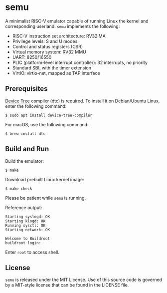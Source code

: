 # semu

A minimalist RISC-V emulator capable of running Linux the kernel and corresponding userland.
`semu` implements the following:
- RISC-V instruction set architecture: RV32IMA
- Privilege levels: S and U modes
- Control and status registers (CSR)
- Virtual memory system: RV32 MMU
- UART: 8250/16550
- PLIC (platform-level interrupt controller): 32 interrupts, no priority
- Standard SBI, with the timer extension
- VirtIO: virtio-net, mapped as TAP interface

## Prerequisites

[Device Tree](https://www.kernel.org/doc/html/latest/devicetree/) compiler (dtc) is required.
To install it on Debian/Ubuntu Linux, enter the following command:
```shell
$ sudo apt install device-tree-compiler
```

For macOS, use the following command:
```shell
$ brew install dtc
```

## Build and Run

Build the emulator:
```shell
$ make
```

Download prebuilt Linux kernel image:
```shell
$ make check
```

Please be patient while `semu` is running.

Reference output:
```
Starting syslogd: OK
Starting klogd: OK
Running sysctl: OK
Starting network: OK

Welcome to Buildroot
buildroot login:
```

Enter `root` to access shell.

## License

`semu` is released under the MIT License.
Use of this source code is governed by a MIT-style license that can be found in the LICENSE file.
